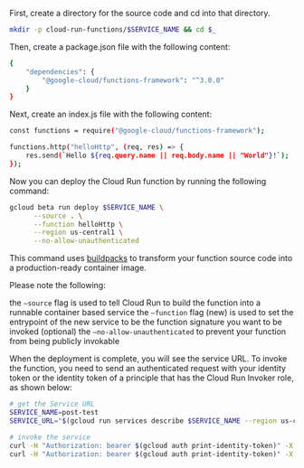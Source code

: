First, create a directory for the source code and cd into that directory.

```sh
mkdir -p cloud-run-functions/$SERVICE_NAME && cd $_
```

Then, create a package.json file with the following content:

```sh
{
    "dependencies": {
        "@google-cloud/functions-framework": "^3.0.0"
    }
}
```

Next, create an index.js file with the following content:

```sh
const functions = require("@google-cloud/functions-framework");

functions.http("helloHttp", (req, res) => {
    res.send(`Hello ${req.query.name || req.body.name || "World"}!`);
});
```

Now you can deploy the Cloud Run function by running the following command:

```sh
gcloud beta run deploy $SERVICE_NAME \
      --source . \
      --function helloHttp \
      --region us-central1 \
      --no-allow-unauthenticated
```

This command uses [buildpacks](https://cloud.google.com/docs/buildpacks/overview) to transform your function source code into a production-ready container image.

Please note the following:

the `–source` flag is used to tell Cloud Run to build the function into a runnable container based service
the `–function` flag (new) is used to set the entrypoint of the new service to be the function signature you want to be invoked
(optional) the `–no-allow-unauthenticated` to prevent your function from being publicly invokable

When the deployment is complete, you will see the service URL. To invoke the function, you need to send an authenticated request with your identity token or the identity token of a principle that has the Cloud Run Invoker role, as shown below:

```sh
# get the Service URL
SERVICE_NAME=post-test
SERVICE_URL="$(gcloud run services describe $SERVICE_NAME --region us-central1 --format 'value(status.url)')"

# invoke the service
curl -H "Authorization: bearer $(gcloud auth print-identity-token)" -X GET $SERVICE_URL
curl -H "Authorization: bearer $(gcloud auth print-identity-token)" -X POST $SERVICE_URL -d '{"name": "John"}'
```

